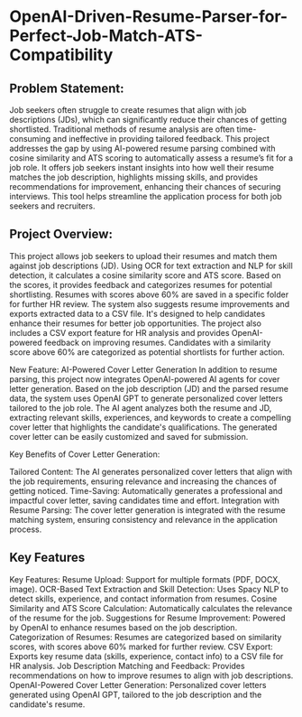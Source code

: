 # OpenAI-Driven-Resume-Parser-for-Perfect-Job-Match-ATS-Compatibility

## **Problem Statement**:

Job seekers often struggle to create resumes that align with job descriptions (JDs), which can significantly reduce their chances of getting shortlisted. Traditional methods of resume analysis are often time-consuming and ineffective in providing tailored feedback. This project addresses the gap by using AI-powered resume parsing combined with cosine similarity and ATS scoring to automatically assess a resume’s fit for a job role. It offers job seekers instant insights into how well their resume matches the job description, highlights missing skills, and provides recommendations for improvement, enhancing their chances of securing interviews. This tool helps streamline the application process for both job seekers and recruiters.


## Project Overview:

This project allows job seekers to upload their resumes and match them against job descriptions (JD). Using OCR for text extraction and NLP for skill detection, it calculates a cosine similarity score and ATS score. Based on the scores, it provides feedback and categorizes resumes for potential shortlisting. Resumes with scores above 60% are saved in a specific folder for further HR review. The system also suggests resume improvements and exports extracted data to a CSV file. It's designed to help candidates enhance their resumes for better job opportunities. The project also includes a CSV export feature for HR analysis and provides OpenAI-powered feedback on improving resumes. Candidates with a similarity score above 60% are categorized as potential shortlists for further action.

New Feature: AI-Powered Cover Letter Generation
In addition to resume parsing, this project now integrates OpenAI-powered AI agents for cover letter generation. Based on the job description (JD) and the parsed resume data, the system uses OpenAI GPT to generate personalized cover letters tailored to the job role. The AI agent analyzes both the resume and JD, extracting relevant skills, experiences, and keywords to create a compelling cover letter that highlights the candidate's qualifications. The generated cover letter can be easily customized and saved for submission.

Key Benefits of Cover Letter Generation:

Tailored Content: The AI generates personalized cover letters that align with the job requirements, ensuring relevance and increasing the chances of getting noticed.
Time-Saving: Automatically generates a professional and impactful cover letter, saving candidates time and effort.
Integration with Resume Parsing: The cover letter generation is integrated with the resume matching system, ensuring consistency and relevance in the application process.

## Key Features

Key Features:
Resume Upload: Support for multiple formats (PDF, DOCX, image).
OCR-Based Text Extraction and Skill Detection: Uses Spacy NLP to detect skills, experience, and contact information from resumes.
Cosine Similarity and ATS Score Calculation: Automatically calculates the relevance of the resume for the job.
Suggestions for Resume Improvement: Powered by OpenAI to enhance resumes based on the job description.
Categorization of Resumes: Resumes are categorized based on similarity scores, with scores above 60% marked for further review.
CSV Export: Exports key resume data (skills, experience, contact info) to a CSV file for HR analysis.
Job Description Matching and Feedback: Provides recommendations on how to improve resumes to align with job descriptions.
OpenAI-Powered Cover Letter Generation: Personalized cover letters generated using OpenAI GPT, tailored to the job description and the candidate's resume.
